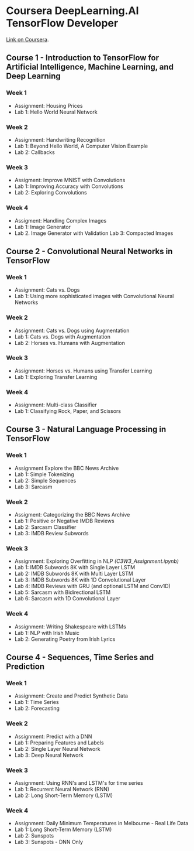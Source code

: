 # Coursera DeepLearning.AI TensorFlow Developer
[Link on Coursera](https://www.coursera.org/professional-certificates/tensorflow-in-practice).

## Course 1 - Introduction to TensorFlow for Artificial Intelligence, Machine Learning, and Deep Learning

### Week 1
* Assignment: Housing Prices
* Lab 1: Hello World Neural Network

### Week 2
* Assignment: Handwriting Recognition
* Lab 1: Beyond Hello World, A Computer Vision Example
* Lab 2: Callbacks

### Week 3
* Assigment: Improve MNIST with Convolutions
* Lab 1: Improving Accuracy with Convolutions
* Lab 2: Exploring Convolutions

### Week 4
* Assigment: Handling Complex Images
* Lab 1: Image Generator 
* Lab 2. Image Generator with Validation
Lab 3: Compacted Images

## Course 2 - Convolutional Neural Networks in TensorFlow

### Week 1
* Assignment: Cats vs. Dogs 
* Lab 1: Using more sophisticated images with Convolutional Neural Networks

### Week 2
* Assignment: Cats vs. Dogs using Augmentation
* Lab 1: Cats vs. Dogs with Augmentation 
* Lab 2: Horses vs. Humans with Augmentation

### Week 3 
* Assignment: Horses vs. Humans using Transfer Learning
* Lab 1: Exploring Transfer Learning

### Week 4
* Assignment: Multi-class Classifier 
* Lab 1: Classifying Rock, Paper, and Scissors 

## Course 3 - Natural Language Processing in TensorFlow

### Week 1
* Assignment Explore the BBC News Archive 
* Lab 1: Simple Tokenizing 
* Lab 2: Simple Sequences 
* Lab 3: Sarcasm 

### Week 2
* Assigment: Categorizing the BBC News Archive 
* Lab 1: Positive or Negative IMDB Reviews 
* Lab 2: Sarcasm Classifier 
* Lab 3: IMDB Review Subwords 

### Week 3
* Assignment: Exploring Overfitting in NLP _(C3W3_Assignment.ipynb)_
* Lab 1: IMDB Subwords 8K with Single Layer LSTM
* Lab 2: IMDB Subwords 8K with Multi Layer LSTM
* Lab 3: IMDB Subwords 8K with 1D Convolutional Layer
* Lab 4: IMDB Reviews with GRU (and optional LSTM and Conv1D)
* Lab 5: Sarcasm with Bidirectional LSTM
* Lab 6: Sarcasm with 1D Convolutional Layer

### Week 4
* Assignment: Writing Shakespeare with LSTMs 
* Lab 1: NLP with Irish Music 
* Lab 2: Generating Poetry from Irish Lyrics

## Course 4 - Sequences, Time Series and Prediction

### Week 1
* Assignment: Create and Predict Synthetic Data 
* Lab 1: Time Series 
* Lab 2: Forecasting

### Week 2
* Assignment: Predict with a DNN
* Lab 1: Preparing Features and Labels 
* Lab 2: Single Layer Neural Network
* Lab 3: Deep Neural Network 

### Week 3
* Assignment: Using RNN's and LSTM's for time series 
* Lab 1: Recurrent Neural Network (RNN) 
* Lab 2: Long Short-Term Memory (LSTM) 

### Week 4
* Assignment: Daily Minimum Temperatures in Melbourne - Real Life Data
* Lab 1: Long Short-Term Memory (LSTM)
* Lab 2: Sunspots 
* Lab 3: Sunspots - DNN Only
